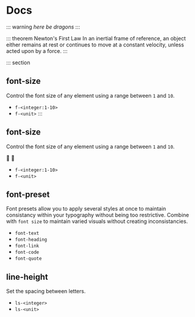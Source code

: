 # Docs

::: warning
*here be dragons*
:::

::: theorem Newton's First Law
In an inertial frame of reference, an object either remains at rest or continues to move at a constant velocity, unless acted upon by a force.
:::

::: section
## font-size 

Control the font size of any element using a range between `1` and `10`.

- `f-<integer:1-10>`
- `f-<unit>`
:::

<Section>

## font-size 

Control the font size of any element using a range between `1` and `10`.

:tada: :100:

- `f-<integer:1-10>`
- `f-<unit>`

</Section>

<Section>

## font-preset

Font presets allow you to apply several styles at once to maintain consistancy within your typography without being too restrictive. Combine with `font size` to maintain varied visuals without creating inconsistancies.

- `font-text`
- `font-heading`
- `font-link`
- `font-code`
- `font-quote`

</Section>

<Section>

## line-height

Set the spacing between letters.

- `ls-<integer>`
- `ls-<unit>`

</Section>

